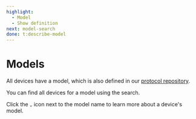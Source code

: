 ```yaml
---
highlight:
  - Model
  - Show definition
next: model-search
done: t:describe-model
---
```


# Models

All devices have a model, which is also defined in our
[protocol repository](https://github.com/hello-nrfcloud/proto-map).

You can find all devices for a model using the search.

Click the `⌄` icon next to the model name to learn more about a device's model.
